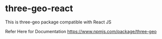# three-geo-react

This is three-geo package compatible with React JS

Refer Here for Documentation
https://www.npmjs.com/package/three-geo
